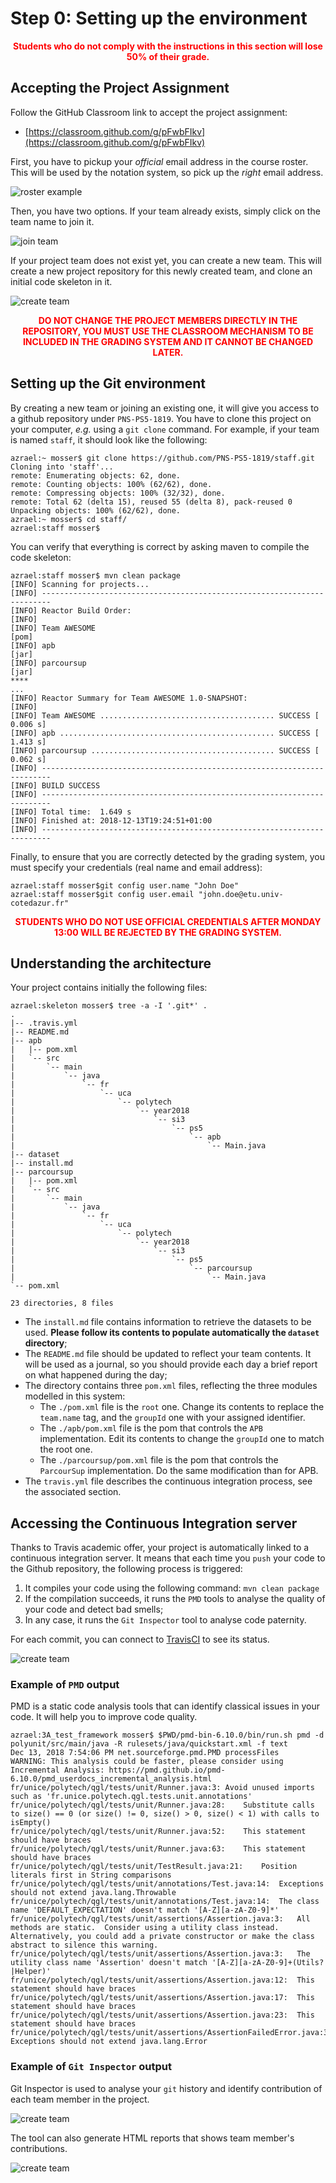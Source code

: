 # Step 0: Setting up the environment

<div align="center">

<font color="red"><strong>Students who do not comply with the instructions in this section will lose 50% of their grade.</strong></font>

</div>

## Accepting the Project Assignment

Follow the GitHub Classroom link to accept the project assignment:

  * [https://classroom.github.com/g/pFwbFIkv](https://classroom.github.com/g/pFwbFIkv)

First, you have to pickup your _official_ email address in the course roster. This will be used by the notation system, so pick up the _right_ email address.

![roster example](./pics/roster.png)

Then, you have two options. If your team already exists, simply click on the team name to join it.

![join team](./pics/join_team.png)


If your project team does not exist yet, you can create a new team. This will create a new project repository for this newly created team, and clone an initial code skeleton in it.

![create team](./pics/create_team.png)

<div align="center">

<font color="red"><strong>DO NOT CHANGE THE PROJECT MEMBERS DIRECTLY IN THE REPOSITORY, YOU MUST USE THE CLASSROOM MECHANISM TO BE INCLUDED IN THE GRADING SYSTEM AND IT CANNOT BE CHANGED LATER.</strong></font>

</div>

## Setting up the Git environment

By creating a new team or joining an existing one, it will give you access to a github repository under `PNS-PS5-1819`. You have to clone this project on your computer, _e.g._ using a `git clone` command. For example, if your team is named `staff`, it should look like the following:

```
azrael:~ mosser$ git clone https://github.com/PNS-PS5-1819/staff.git
Cloning into 'staff'...
remote: Enumerating objects: 62, done.
remote: Counting objects: 100% (62/62), done.
remote: Compressing objects: 100% (32/32), done.
remote: Total 62 (delta 15), reused 55 (delta 8), pack-reused 0
Unpacking objects: 100% (62/62), done.
azrael:~ mosser$ cd staff/
azrael:staff mosser$
```
You can verify that everything is correct by asking maven to compile the code skeleton:

```
azrael:staff mosser$ mvn clean package
[INFO] Scanning for projects...
[INFO] ------------------------------------------------------------------------
[INFO] Reactor Build Order:
[INFO] 
[INFO] Team AWESOME                                                       [pom]
[INFO] apb                                                                [jar]
[INFO] parcoursup                                                         [jar]
****
...
[INFO] Reactor Summary for Team AWESOME 1.0-SNAPSHOT:
[INFO] 
[INFO] Team AWESOME ....................................... SUCCESS [  0.006 s]
[INFO] apb ................................................ SUCCESS [  1.413 s]
[INFO] parcoursup ......................................... SUCCESS [  0.062 s]
[INFO] ------------------------------------------------------------------------
[INFO] BUILD SUCCESS
[INFO] ------------------------------------------------------------------------
[INFO] Total time:  1.649 s
[INFO] Finished at: 2018-12-13T19:24:51+01:00
[INFO] ------------------------------------------------------------------------
```


Finally, to ensure that you are correctly detected by the grading system, you must specify your credentials (real name and email address):

```
azrael:staff mosser$git config user.name "John Doe"
azrael:staff mosser$git config user.email "john.doe@etu.univ-cotedazur.fr"
```

<div align="center">

<font color="red"><strong>STUDENTS WHO DO NOT USE OFFICIAL CREDENTIALS AFTER MONDAY 13:00 WILL BE REJECTED BY THE GRADING SYSTEM.</strong></font>

</div>

## Understanding the architecture

Your project contains initially the following files:

```
azrael:skeleton mosser$ tree -a -I '.git*' .
.
|-- .travis.yml
|-- README.md
|-- apb
|   |-- pom.xml
|   `-- src
|       `-- main
|           `-- java
|               `-- fr
|                   `-- uca
|                       `-- polytech
|                           `-- year2018
|                               `-- si3
|                                   `-- ps5
|                                       `-- apb
|                                           `-- Main.java
|-- dataset
|-- install.md
|-- parcoursup
|   |-- pom.xml
|   `-- src
|       `-- main
|           `-- java
|               `-- fr
|                   `-- uca
|                       `-- polytech
|                           `-- year2018
|                               `-- si3
|                                   `-- ps5
|                                       `-- parcoursup
|                                           `-- Main.java
`-- pom.xml

23 directories, 8 files

``` 

  * The `install.md` file contains information to retrieve the datasets to be used. **Please follow its contents to populate automatically the `dataset` directory**;
  * The `README.md` file should be updated to reflect your team contents. It will be used as a journal, so you should provide each day a brief report on what happened during the day;
  * The directory contains three `pom.xml` files, reflecting the three modules modelled in this system: 
    *  The `./pom.xml` file is the `root` one. Change its contents to replace the `team.name` tag, and the `groupId` one with your assigned identifier.
    *  The `./apb/pom.xml` file is the pom that controls the `APB` implementation. Edit its contents to change the `groupId` one to match the root one.
    *  The `./parcoursup/pom.xml` file is the pom that controls the `ParcourSup` implementation. Do the same modification than for APB.
  * The `travis.yml` file describes the continuous integration process, see the associated section. 


## Accessing the Continuous Integration server

Thanks to Travis academic offer, your project is automatically linked to a continuous integration server. It means that each time you `push` your code to the Github repository, the following process is triggered:

  1. It compiles your code using the following command: `mvn clean package`
  2. If the compilation succeeds, it runs the `PMD` tools to analyse the quality of your code and detect bad smells;
  3. In any case, it runs the `Git Inspector` tool to analyse code paternity.

For each commit, you can connect to [TravisCI](http://travis-ci.com) to see its status.

![create team](./pics/travis.png)


### Example of `PMD` output

PMD is a static code analysis tools that can identify classical issues in your code. It will help you to improve code quality.

```
azrael:3A_test_framework mosser$ $PWD/pmd-bin-6.10.0/bin/run.sh pmd -d polyunit/src/main/java -R rulesets/java/quickstart.xml -f text
Dec 13, 2018 7:54:06 PM net.sourceforge.pmd.PMD processFiles
WARNING: This analysis could be faster, please consider using Incremental Analysis: https://pmd.github.io/pmd-6.10.0/pmd_userdocs_incremental_analysis.html
fr/unice/polytech/qgl/tests/unit/Runner.java:3:	Avoid unused imports such as 'fr.unice.polytech.qgl.tests.unit.annotations'
fr/unice/polytech/qgl/tests/unit/Runner.java:28:	Substitute calls to size() == 0 (or size() != 0, size() > 0, size() < 1) with calls to isEmpty()
fr/unice/polytech/qgl/tests/unit/Runner.java:52:	This statement should have braces
fr/unice/polytech/qgl/tests/unit/Runner.java:63:	This statement should have braces
fr/unice/polytech/qgl/tests/unit/TestResult.java:21:	Position literals first in String comparisons
fr/unice/polytech/qgl/tests/unit/annotations/Test.java:14:	Exceptions should not extend java.lang.Throwable
fr/unice/polytech/qgl/tests/unit/annotations/Test.java:14:	The class name 'DEFAULT_EXPECTATION' doesn't match '[A-Z][a-zA-Z0-9]*'
fr/unice/polytech/qgl/tests/unit/assertions/Assertion.java:3:	All methods are static.  Consider using a utility class instead. Alternatively, you could add a private constructor or make the class abstract to silence this warning.
fr/unice/polytech/qgl/tests/unit/assertions/Assertion.java:3:	The utility class name 'Assertion' doesn't match '[A-Z][a-zA-Z0-9]+(Utils?|Helper)'
fr/unice/polytech/qgl/tests/unit/assertions/Assertion.java:12:	This statement should have braces
fr/unice/polytech/qgl/tests/unit/assertions/Assertion.java:17:	This statement should have braces
fr/unice/polytech/qgl/tests/unit/assertions/Assertion.java:23:	This statement should have braces
fr/unice/polytech/qgl/tests/unit/assertions/AssertionFailedError.java:3:	Exceptions should not extend java.lang.Error
```

### Example of `Git Inspector` output

Git Inspector is used to analyse your `git` history and identify contribution of each team member in the project.

![create team](./pics/inspector.png)


The tool can also generate HTML reports that shows team member's contributions.

![create team](./pics/inspector-html.png)
